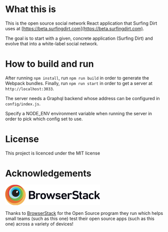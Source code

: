 # What this is

This is the open source social network React application that Surfing Dirt uses at
[https://beta.surfingdirt.com](https://beta.surfingdirt.com).

The goal is to start with a given, concrete application (Surfing Dirt) and evolve that into
a white-label social network.

# How to build and run

After running `npm install`, run `npm run build` in order to generate the Webpack bundles.
Finally, run `npm run start` in order to get a server at `http://localhost:3033`.

The server needs a Graphql backend whose address can be configured in `config/index.js`.

Specify a NODE_ENV environment variable when running the server in order to pick which
config set to use. 

# License

This project is licenced under the MIT license

# Acknowledgements

<a href="https://www.browserstack.com" target="_blank">
    <img src="https://raw.githubusercontent.com/surfingdirt/web/master/Browserstack-logo%402x.png" alt="Browserstack" width="300" height="65">
</a>

Thanks to [BrowserStack](https://www.browserstack.com/) for the Open Source program they run which helps small teams
(such as this one) test their open source apps (such as this one) across a variety of devices!
